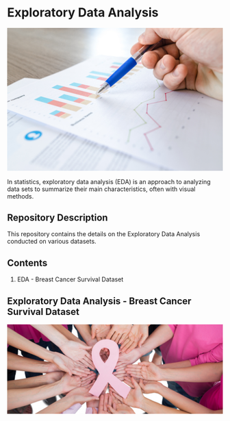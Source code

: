 # Exploratory Data Analysis

![images.jpeg](EDA_Images/EDA2.jpg)

In statistics, exploratory data analysis (EDA) is an approach to analyzing data sets to summarize their main characteristics, often with visual methods. 


## Repository Description

This repository contains the details on the Exploratory Data Analysis conducted on various datasets.

## Contents

1. EDA - Breast Cancer Survival Dataset

## Exploratory Data Analysis - Breast Cancer Survival Dataset

![images.jpeg](EDA_Images/bc.jpeg)

